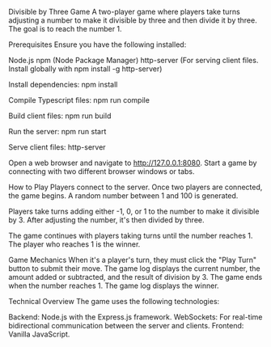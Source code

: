 Divisible by Three Game
A two-player game where players take turns adjusting a number to make it divisible by three and then divide it by three. The goal is to reach the number 1.

Prerequisites
Ensure you have the following installed:

Node.js
npm (Node Package Manager)
http-server (For serving client files. Install globally with npm install -g http-server)

Install dependencies:
npm install

Compile Typescript files:
npm run compile

Build client files:
npm run build

Run the server:
npm run start

Serve client files:
http-server

Open a web browser and navigate to http://127.0.0.1:8080. 
Start a game by connecting with two different browser windows or tabs.


How to Play
Players connect to the server. Once two players are connected, the game begins.
A random number between 1 and 100 is generated.

Players take turns adding either -1, 0, or 1 to the number to make it divisible by 3.
After adjusting the number, it's then divided by three.

The game continues with players taking turns until the number reaches 1.
The player who reaches 1 is the winner.


Game Mechanics
When it's a player's turn, they must click the "Play Turn" button to submit their move.
The game log displays the current number, the amount added or subtracted, and the result of division by 3.
The game ends when the number reaches 1. The game log displays the winner.


Technical Overview
The game uses the following technologies:

Backend: Node.js with the Express.js framework.
WebSockets: For real-time bidirectional communication between the server and clients.
Frontend: Vanilla JavaScript.